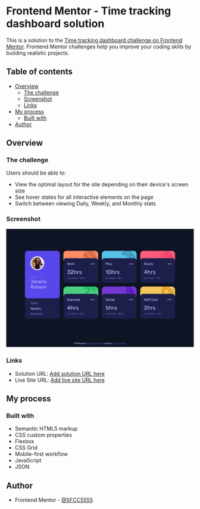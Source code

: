 # Frontend Mentor - Time tracking dashboard solution

This is a solution to the [Time tracking dashboard challenge on Frontend Mentor](https://www.frontendmentor.io/challenges/time-tracking-dashboard-UIQ7167Jw). Frontend Mentor challenges help you improve your coding skills by building realistic projects. 

## Table of contents

- [Overview](#overview)
  - [The challenge](#the-challenge)
  - [Screenshot](#screenshot)
  - [Links](#links)
- [My process](#my-process)
  - [Built with](#built-with)
- [Author](#author)

## Overview

### The challenge

Users should be able to:

- View the optimal layout for the site depending on their device's screen size
- See hover states for all interactive elements on the page
- Switch between viewing Daily, Weekly, and Monthly stats

### Screenshot

![](./images/screenshotTimeTrackingDashboard.png)


### Links

- Solution URL: [Add solution URL here](https://github.com/SFCC5555/timeTrackingDashboard)
- Live Site URL: [Add live site URL here](https://sfcc5555.github.io/timeTrackingDashboard/)

## My process

### Built with

- Semantic HTML5 markup
- CSS custom properties
- Flexbox
- CSS Grid
- Mobile-first workflow
- JavaScript
- JSON

## Author

- Frontend Mentor - [@SFCC5555](https://www.frontendmentor.io/profile/SFCC5555)
